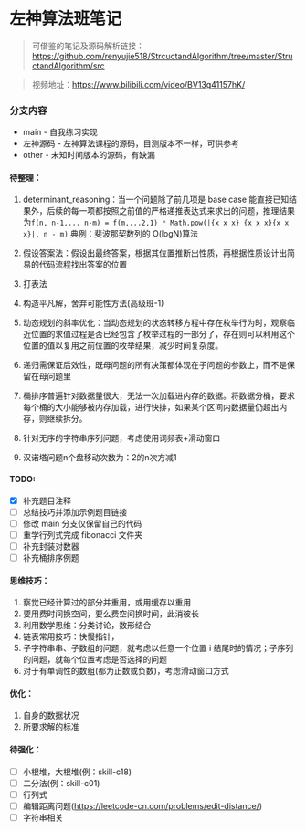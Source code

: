 # 左神算法班笔记

> 可借鉴的笔记及源码解析链接：https://github.com/renyujie518/StrcuctandAlgorithm/tree/master/StructandAlgorithm/src

> 视频地址：https://www.bilibili.com/video/BV13g41157hK/

### 分支内容

- main - 自我练习实现
- 左神源码 - 左神算法课程的源码，目测版本不一样，可供参考
- other - 未知时间版本的源码，有缺漏

#### 待整理：

1. determinant_reasoning：当一个问题除了前几项是 base case 能直接已知结果外，后续的每一项都按照之前值的严格递推表达式来求出的问题，推理结果为`f(n, n-1,... n-m) = f(m,...2,1) * Math.pow(|{x x x} {x x x}{x x x}|, n - m)`
   典例：斐波那契数列的 O(logN)算法

2. 假设答案法：假设出最终答案，根据其位置推断出性质，再根据性质设计出简易的代码流程找出答案的位置

3. 打表法

4. 构造平凡解，舍弃可能性方法(高级班-1)

5. 动态规划的斜率优化：当动态规划的状态转移方程中存在枚举行为时，观察临近位置的求值过程是否已经包含了枚举过程的一部分了，存在则可以利用这个位置的值以复用之前位置的枚举结果，减少时间复杂度。

6. 递归需保证后效性，既母问题的所有决策都体现在子问题的参数上，而不是保留在母问题里

7. 桶排序普遍针对数据量很大，无法一次加载进内存的数据。将数据分桶，要求每个桶的大小能够被内存加载，进行快排，如果某个区间内数据量仍超出内存，则继续拆分。

8. 针对无序的字符串序列问题，考虑使用词频表+滑动窗口

9. 汉诺塔问题n个盘移动次数为：2的n次方减1

#### TODO:

- [x] 补充题目注释
- [ ] 总结技巧并添加示例题目链接
- [ ] 修改 main 分支仅保留自己的代码
- [ ] 重学行列式完成 fibonacci 文件夹
- [ ] 补充封装对数器
- [ ] 补充桶排序例题

#### 思维技巧：

1. 察觉已经计算过的部分并重用，或用缓存以重用
2. 要用费时间换空间，要么费空间换时间，此消彼长
3. 利用数学思维：分类讨论，数形结合
4. 链表常用技巧：快慢指针，
5. 子字符串串、子数组的问题，就考虑以任意一个位置 i 结尾时的情况；子序列的问题，就每个位置考虑是否选择的问题
6. 对于有单调性的数组(都为正数或负数)，考虑滑动窗口方式

#### 优化：

1. 自身的数据状况
2. 所要求解的标准

#### 待强化：

- [ ] 小根堆，大根堆(例：skill-c18)
- [ ] 二分法(例：skill-c01)
- [ ] 行列式
- [ ] 编辑距离问题(https://leetcode-cn.com/problems/edit-distance/)
- [ ] 字符串相关
